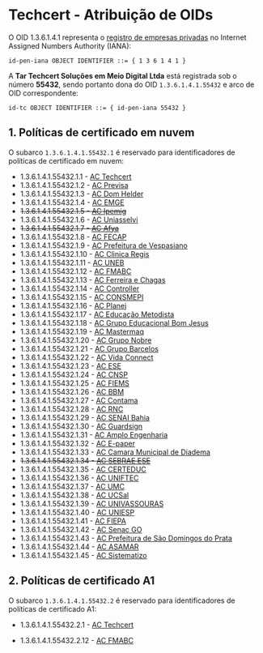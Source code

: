 ﻿# Techcert - Atribuição de OIDs

O OID 1.3.6.1.4.1 representa o [registro de empresas privadas](https://www.iana.org/assignments/enterprise-numbers) no Internet Assigned Numbers Authority (IANA):

```
id-pen-iana OBJECT IDENTIFIER ::= { 1 3 6 1 4 1 }
```

A **Tar Techcert Soluções em Meio Digital Ltda** está registrada sob o número **55432**, sendo portanto dona do OID `1.3.6.1.4.1.55432` e arco de OID correspondente:

```
id-tc OBJECT IDENTIFIER ::= { id-pen-iana 55432 }
```

## 1. Políticas de certificado em nuvem

O subarco `1.3.6.1.4.1.55432.1` é reservado para identificadores de políticas de certificado em nuvem:

* 1.3.6.1.4.1.55432.1.1 - [AC Techcert](https://ac.techcert.com.br/certs/ac.txt)
* 1.3.6.1.4.1.55432.1.2 - [AC Previsa](https://ac.previsa.com.br/certs/ac.txt)
* 1.3.6.1.4.1.55432.1.3 - [AC Dom Helder](https://ac.domhelder.edu.br/certs/ac.txt)
* 1.3.6.1.4.1.55432.1.4 - [AC EMGE](https://ac.emge.edu.br/certs/ac.txt)
* ~~1.3.6.1.4.1.55432.1.5 - [AC Ipemig](https://ac.ipemig.com.br/certs/ac.txt)~~
* 1.3.6.1.4.1.55432.1.6 - [AC Uniasselvi](https://ac.uniasselvi.com.br/certs/ac.txt)
* ~~1.3.6.1.4.1.55432.1.7 - [AC Afya](https://ac.afya.com.br/certs/ac.txt)~~
* 1.3.6.1.4.1.55432.1.8 - [AC FECAP](https://ac.fecap.br/certs/ac.txt)
* 1.3.6.1.4.1.55432.1.9 - [AC Prefeitura de Vespasiano](https://ac.vespasiano.mg.gov.br/certs/ac.txt)
* 1.3.6.1.4.1.55432.1.10 - [AC Clinica Regis](https://ac.clinicaregis.com.br/certs/ac.txt)
* 1.3.6.1.4.1.55432.1.11 - [AC UNEB](https://ac.uneb.br/certs/ac.txt)
* 1.3.6.1.4.1.55432.1.12 - [AC FMABC](https://ac.fmabc.br/certs/ac.txt)
* 1.3.6.1.4.1.55432.1.13 - [AC Ferreira e Chagas](https://ac.ferreiraechagas.com.br/certs/ac.txt)
* 1.3.6.1.4.1.55432.1.14 - [AC Controller](http://ac.controller-rnc.com.br/certs/ac.txt)
* 1.3.6.1.4.1.55432.1.15 - [AC CONSMEPI](http://ac.consmepi.mg.gov.br/certs/ac.txt)
* 1.3.6.1.4.1.55432.1.16 - [AC Planej](http://ac.planej-rnc.com.br/certs/ac.txt)
* 1.3.6.1.4.1.55432.1.17 - [AC Educação Metodista](http://ac.educacaometodista.org.br/certs/ac.txt)
* 1.3.6.1.4.1.55432.1.18 - [AC Grupo Educacional Bom Jesus](http://ac.bomjesus.br/certs/ac.txt)
* 1.3.6.1.4.1.55432.1.19 - [AC Mastermaq](http://ac.mastermaq.com.br/certs/ac.txt)
* 1.3.6.1.4.1.55432.1.20 - [AC Grupo Nobre](http://ac.gruponobre.edu.br/certs/ac.txt)
* 1.3.6.1.4.1.55432.1.21 - [AC Grupo Barcelos](http://ac.grupobarcelos.com.br/certs/ac.txt)
* 1.3.6.1.4.1.55432.1.22 - [AC Vida Connect](http://ac.vidaconnect.com.br/certs/ac.txt)
* 1.3.6.1.4.1.55432.1.23 - [AC ESE](https://ac.ese.edu.br/certs/ac.txt)
* 1.3.6.1.4.1.55432.1.24 - [AC CNSP](https://ac.usf.edu.br/certs/ac.txt)
* 1.3.6.1.4.1.55432.1.25 - [AC FIEMS](https://ac.fiems.com.br/certs/ac.txt)
* 1.3.6.1.4.1.55432.1.26 - [AC BBM](https://ac.bbmshoppings.com.br/certs/ac.txt)
* 1.3.6.1.4.1.55432.1.27 - [AC Contama](https://ac.contama.com.br/certs/ac.txt)
* 1.3.6.1.4.1.55432.1.28 - [AC RNC](https://ac.rede-rnc.com.br/certs/ac.txt)
* 1.3.6.1.4.1.55432.1.29 - [AC SENAI Bahia](https://ac.senaibahia.com.br/certs/ac.txt)
* 1.3.6.1.4.1.55432.1.30 - [AC Guardsign](https://ac.guardsign.com.br/certs/ac.txt)
* 1.3.6.1.4.1.55432.1.31 - [AC Amplo Engenharia](https://ac.amploengenharia.com.br/certs/ac.txt)
* 1.3.6.1.4.1.55432.1.32 - [AC E-paper](https://ac.e-paper.io/certs/ac.txt)
* 1.3.6.1.4.1.55432.1.33 - [AC Camara Municipal de Diadema](https://ac.cmdiadema.sp.gov.br/certs/ac.txt)
* ~~1.3.6.1.4.1.55432.1.34 - [AC SEBRAE ESE](https://ac.ese.edu.br/certs/ac.txt)~~
* 1.3.6.1.4.1.55432.1.35 - [AC CERTEDUC](https://ac.certeduc.com.br/certs/ac.txt)
* 1.3.6.1.4.1.55432.1.36 - [AC UNIFTEC](https://ac.uniftec.com.br/certs/ac.txt)
* 1.3.6.1.4.1.55432.1.37 - [AC UMC](https://ac.umc.br/certs/ac.txt)
* 1.3.6.1.4.1.55432.1.38 - [AC UCSal](https://ac.ucsal.br/certs/ac.txt)
* 1.3.6.1.4.1.55432.1.39 - [AC UNIVASSOURAS](https://ac.universidadedevassouras.edu.br/certs/ac.txt)
* 1.3.6.1.4.1.55432.1.40 - [AC UNIESP](https://ac.uniesp.edu.br/certs/ac.txt)
* 1.3.6.1.4.1.55432.1.41 - [AC FIEPA](https://ac.fiepa.org.br/certs/ac.txt)
* 1.3.6.1.4.1.55432.1.42 - [AC Senac GO](https://ac.go.senac.br/certs/ac.txt)
* 1.3.6.1.4.1.55432.1.43 - [AC Prefeitura de São Domingos do Prata](https://ac.saodomingosdoprata.mg.gov.br/certs/ac.txt)
* 1.3.6.1.4.1.55432.1.44 - [AC ASAMAR](https://ac.asamar.com.br/certs/ac.txt)
* 1.3.6.1.4.1.55432.1.45 - [AC Sistematizo](https://ac.sistematizo.com.br/certs/ac.txt)


## 2. Políticas de certificado A1

O subarco `1.3.6.1.4.1.55432.2` é reservado para identificadores de políticas de certificado A1:

* 1.3.6.1.4.1.55432.2.1 - [AC Techcert](https://ac.techcert.com.br/certs/ac.txt)
<!-- * 1.3.6.1.4.1.55432.2.2 - [AC Previsa](https://ac.previsa.com.br/certs/ac.txt) -->
<!-- * 1.3.6.1.4.1.55432.2.3 - [AC Dom Helder](https://ac.domhelder.edu.br/certs/ac.txt) -->
<!-- * 1.3.6.1.4.1.55432.2.4 - [AC EMGE](https://ac.emge.edu.br/certs/ac.txt) -->
<!-- * ~~1.3.6.1.4.1.55432.2.5 - [AC Ipemig](https://ac.ipemig.com.br/certs/ac.txt)~~ -->
<!-- * 1.3.6.1.4.1.55432.2.6 - [AC Uniasselvi](https://ac.uniasselvi.com.br/certs/ac.txt) -->
<!-- * ~~1.3.6.1.4.1.55432.2.7 - [AC Afya](https://ac.afya.com.br/certs/ac.txt)~~ -->
<!-- * 1.3.6.1.4.1.55432.2.8 - [AC FECAP](https://ac.fecap.br/certs/ac.txt) -->
<!-- * 1.3.6.1.4.1.55432.2.9 - [AC Prefeitura de Vespasiano](https://ac.vespasiano.mg.gov.br/certs/ac.txt) -->
<!-- * 1.3.6.1.4.1.55432.2.10 - [AC Clinica Regis](https://ac.clinicaregis.com.br/certs/ac.txt) -->
<!-- * 1.3.6.1.4.1.55432.2.11 - [AC UNEB](https://ac.uneb.br/certs/ac.txt) -->
* 1.3.6.1.4.1.55432.2.12 - [AC FMABC](https://ac.fmabc.br/certs/ac.txt)
<!-- * 1.3.6.1.4.1.55432.2.13 - [AC Ferreira e Chagas](https://ac.ferreiraechagas.com.br/certs/ac.txt) -->
